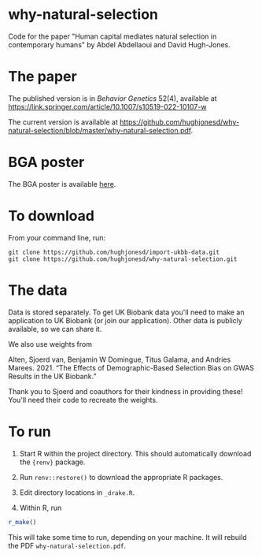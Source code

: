 # why-natural-selection

Code for the paper "Human capital mediates natural selection in 
contemporary humans" by Abdel Abdellaoui and David Hugh-Jones.

# The paper

The published version is in *Behavior Genetics* 52(4), available at https://link.springer.com/article/10.1007/s10519-022-10107-w

The current version is available at https://github.com/hughjonesd/why-natural-selection/blob/master/why-natural-selection.pdf.

# BGA poster

The BGA poster is available [here](https://github.com/hughjonesd/why-natural-selection/blob/master/BGA%20poster.pdf).

# To download

From your command line, run:

```
git clone https://github.com/hughjonesd/import-ukbb-data.git
git clone https://github.com/hughjonesd/why-natural-selection.git
```

# The data

Data is stored separately. To get UK Biobank data you'll need to
make an application to UK Biobank (or join our application). Other data is
publicly available, so we can share it.

We also use weights from 

Alten, Sjoerd van, Benjamin W Domingue, Titus Galama, and Andries Marees. 2021. 
“The Effects of Demographic-Based Selection Bias on GWAS Results in the UK Biobank.” 

Thank you to Sjoerd and coauthors for their kindness in providing these!
You'll need their code to recreate the weights. 

# To run


1. Start R within the project directory. This should automatically
   download the `{renv}` package.

2. Run `renv::restore()` to download the appropriate R packages.

3. Edit directory locations in `_drake.R`.

4. Within R, run

```r
r_make()
```

This will take some time to run, depending on your machine. It will rebuild
the PDF `why-natural-selection.pdf`.
